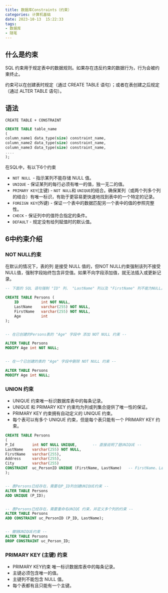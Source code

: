 ```yaml
---
title: 数据库Constraints（约束）
categories: 计算机基础
date: 2023-10-13  15:22:33
tags: 
- 数据库
- 随笔
---
```


## 什么是约束

SQL 约束用于规定表中的数据规则。如果存在违反约束的数据行为，行为会被约束终止。

约束可以在创建表时规定（通过 CREATE TABLE 语句）；或者在表创建之后规定（通过 ALTER TABLE 语句）。

## 语法

`CREATE TABLE + CONSTRAINT`

```sql
CREATE TABLE table_name
(
column_name1 data_type(size) constraint_name,
column_name2 data_type(size) constraint_name,
column_name3 data_type(size) constraint_name,
....
);
```

在SQL中，有以下6个约束

- `NOT NULL `- 指示某列不能存储 NULL 值。
- `UNIQUE` - 保证某列的每行必须有唯一的值，独一无二的值。
- `PRIMARY KEY`(主键) - `NOT NULL`和 `UNIQUE`的结合。确保某列（或两个列多个列的结合）有唯一标识，有助于更容易更快速地找到表中的一个特定的记录。
- `FOREIGN KEY`(外键) - 保证一个表中的数据匹配另一个表中的值的参照完整性。
- `CHECK` - 保证列中的值符合指定的条件。
- `DEFAULT` - 规定没有给列赋值时的默认值。

## 6中约束介绍

### NOT  NULL约束

在默认的情况下，表的列 是接受 NULL 值的，但NOT NULL约束强制该列不接受 NULL值，强制字段始终包含非空值。如果不向字段添加值，就无法插入或更新记录。

```sql
-- 下面的 SQL 语句强制 "ID" 列、 "LastName" 列以及 "FirstName" 列不能为NULL。 --

CREATE TABLE Persons (
    ID          int NOT NULL,
    LastName    varchar(255) NOT NULL,
    FirstName   varchar(255) NOT NULL,
    Age         int
);


-- 在已创建的Persons表的 "Age" 字段中 添加 NOT NULL 约束 --

ALTER TABLE Persons
MODIFY Age int NOT NULL;


-- 在一个已创建的表的 "Age" 字段中删除 NOT NULL 约束 --

ALTER TABLE Persons
MODIFY Age int NULL;
```

### UNION 约束

- UNIQUE 约束唯一标识数据库表中的每条记录。
- UNIQUE 和 PRIMARY KEY 约束均为列或列集合提供了唯一性的保证。
- PRIMARY KEY 约束拥有自动定义的 UNIQUE 约束。
- 每个表可以有多个 UNIQUE 约束，但是每个表只能有一个 PRIMARY KEY 约束。

```sql
CREATE TABLE Persons
(
P_Id        int NOT NULL UNIQUE,       -- 直接说明了是UNIQUE -- 
LastName    varchar(255) NOT NULL,
FirstName   varchar(255),
Address     varchar(255),
City        varchar(255)
CONSTRAINT  uc_PersonID UNIQUE (FirstName, LastName)   -- FirstName、LastName定义不重约束
);


-- 表Persons已经存在，需要在P_ID列创建UNIQUE约束 --
ALTER TABLE Persons
ADD UNIQUE (P_ID);


-- 表Persons已经存在，需要重命名UNIQE 约束，并定义多个列的约束 --
ALTER TABLE Persons
ADD CONSTRAINT uc_PersonID (P_ID, LastName);


-- 撤销UNIQUE约束 -- 
ALTER TABLE Persons
DROP CONSTRAINT uc_Person_ID;
```

### PRIMARY KEY (主键) 约束

- PRIMARY KEY约束 唯一标识数据库表中的每条记录。
- 主键必须包含唯一的值。
- 主键列不能包含 NULL 值。
- 每个表都有且只能有一个主键。

```sql
```

